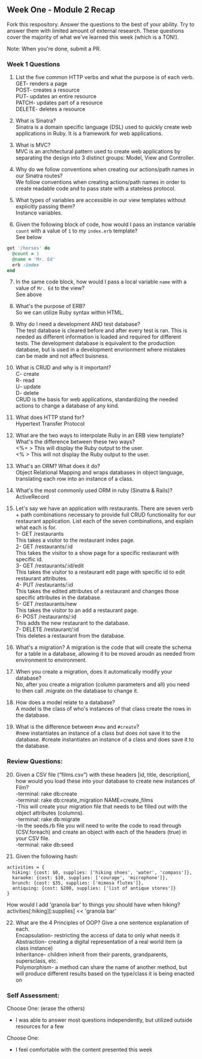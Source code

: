 ## Week One - Module 2 Recap

Fork this respository. Answer the questions to the best of your ability. Try to answer them with limited amount of external research. These questions cover the majority of what we've learned this week (which is a TON!). 

Note: When you're done, submit a PR. 

### Week 1 Questions

1. List the five common HTTP verbs and what the purpose is of each verb. 
GET- renders a page  
POST- creates a resource  
PUT- updates an entire resource  
PATCH- updates part of a resource  
DELETE- deletes a resource  
  
2. What is Sinatra?  
Sinatra is a domain specific language (DSL) used to quickly create web applications in Ruby. It is a framework for web applications.  

3. What is MVC?  
MVC is an architectural pattern used to create web applications by separating the design into 3 distinct groups: Model, View and Controller.  

4. Why do we follow conventions when creating our actions/path names in our Sinatra routes?  
We follow conventions when creating actions/path names in order to create readable code and to pass state with a stateless protocol.  

5. What types of variables are accessible in our view templates without explicitly passing them?  
Instance variables.  

6. Given the following block of code, how would I pass an instance variable `count` with a value of `1` to my `index.erb` template?  
See below  
  
  ```ruby
  get '/horses' do
    @count = 1
    @name = 'Mr. Ed'
    erb :index
  end
  ```

7. In the same code block, how would I pass a local variable `name` with a value of `Mr. Ed` to the view?  
See above  

8. What's the purpose of ERB?  
So we can utilize Ruby syntax within HTML.  

9. Why do I need a development AND test database?  
The test database is cleared before and after every test is ran.  This is needed as different information is loaded and required for different tests.  The development database is equivalent to the production database, but is used in a development envrionment where mistakes can be made and not affect buisness.  

10. What is CRUD and why is it important?  
C- create  
R- read  
U- update  
D- delete  
CRUD is the basis for web applications, standardizing the needed actions to change a database of any kind.  

11. What does HTTP stand for?  
Hypertext Transfer Protocol  

12. What are the two ways to interpolate Ruby in an ERB view template? What's the difference between these two ways?  
<%= > This will display the Ruby output to the user.  
<% > This will not display the Ruby output to the user.  

13. What's an ORM? What does it do?  
Object Relational Mapping and wraps databases in object language, translating each row into an instance of a class.  

14. What's the most commonly used ORM in ruby (Sinatra & Rails)?  
ActiveRecord  

15. Let's say we have an application with restaurants. There are seven verb + path combinations necessary to provide full CRUD functionality for our restaurant application. List each of the seven combinations, and explain what each is for.  
1- GET /restaurants  
This takes a visitor to the restaurant index page.  
2- GET /restaurants/:id  
This takes the visitor to a show page for a specific restaurant with specific id.  
3- GET /restaurants/:id/edit  
This takes the visitor to a restaurant edit page with specific id to edit restaurant attributes.  
4- PUT /restaurants/:id  
This takes the edited attributes of a restaurant and changes those specific attributes in the database.  
5- GET /restaurants/new  
This takes the visitor to an add a restaurant page.  
6- POST /restaurants/:id  
This adds the new restaurant to the database.  
7- DELETE /restaurant/:id  
This deletes a restaurant from the database.  

16. What's a migration? 
A migration is the code that will create the schema for a table in a database, allowing it to be moved aroudn as needed from environment to environment.  

17. When you create a migration, does it automatically modify your database?  
No, after you create a migration (column parameters and all) you need to then call .migrate on the database to change it.  

18. How does a model relate to a database?  
A model is the class of who's instances of that class create the rows in the database.  

19. What is the difference between `#new` and `#create`?  
#new instantiates an instance of a class but does not save it to the database. #create instantiates an instance of a class and does save it to the database.  


### Review Questions:  
20. Given a CSV file (“films.csv”) with these headers [id, title, description], how would you load these into your database to create new instances of Film?  
-terminal: rake db:create  
-terminal: rake db:create_migration NAME=create_films  
-This will create your migration file that needs to be filled out with the object attributes (columns).  
-terminal: rake db:migrate  
-In the seeds.rb file you will need to write the code to read through (CSV.foreach) and create an object with each of the headers (true) in your CSV file.  
-terminal: rake db:seed  

21. Given the following hash:
```
activities = {
  hiking: {cost: $0, supplies: ['hiking shoes', 'water', 'compass']},
  karaoke: {cost: $10, supplies: ['courage', 'microphone']},
  brunch: {cost: $35, supplies: ['mimosa flutes']},
  antiquing: {cost: $200, supplies: ['list of antique stores']}
}
```
How would I add 'granola bar' to things you should have when hiking?  
activities[:hiking][:supplies] << 'granola bar'  

22. What are the 4 Principles of OOP? Give a one sentence explanation of each.  
Encapsulation- restricting the access of data to only what needs it  
Abstraction- creating a digital representation of a real world item (a class instance)  
Inheritance- children inherit from their parents, grandparents, supersclass, etc.  
Polymorphism-  a method can share the name of another method, but will produce different results based on the type/class it is being enacted on  


### Self Assessment:
Choose One: (erase the others)
* I was able to answer most questions independently, but utilized outside resources for a few

Choose One:
* I feel comfortable with the content presented this week
